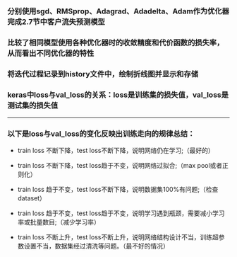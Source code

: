 ### 分别使用sgd、RMSprop、Adagrad、Adadelta、Adam作为优化器完成2.7节中客户流失预测模型

### 比较了相同模型使用各种优化器时的收敛精度和代价函数的损失率，从而看出不同优化器的特性

### 将迭代过程记录到history文件中，绘制折线图并显示和存储

### keras中loss与val_loss的关系：loss是训练集的损失值，val_loss是测试集的损失值
--------------------------------------------------------------------------------
### 以下是loss与val_loss的变化反映出训练走向的规律总结：

- train loss 不断下降，test loss不断下降，说明网络仍在学习;（最好的）

- train loss 不断下降，test loss趋于不变，说明网络过拟合;（max pool或者正则化）

- train loss 趋于不变，test loss不断下降，说明数据集100%有问题;（检查dataset）

- train loss 趋于不变，test loss趋于不变，说明学习遇到瓶颈，需要减小学习率或批量数目;（减少学习率）

- train loss 不断上升，test loss不断上升，说明网络结构设计不当，训练超参数设置不当，数据集经过清洗等问题。（最不好的情况）

